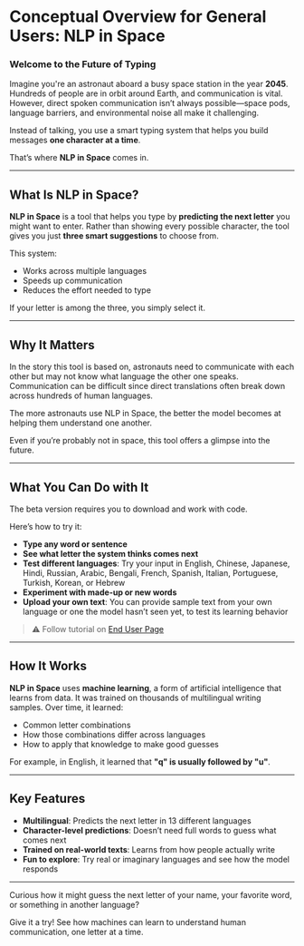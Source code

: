 # Conceptual Overview for General Users: NLP in Space

### Welcome to the Future of Typing

Imagine you're an astronaut aboard a busy space station in the year **2045**. Hundreds of people are in orbit around Earth, and communication is vital. However, direct spoken communication isn’t always possible—space pods, language barriers, and environmental noise all make it challenging.

Instead of talking, you use a smart typing system that helps you build messages **one character at a time**.

That’s where **NLP in Space** comes in.

---

## What Is NLP in Space?

**NLP in Space** is a tool that helps you type by **predicting the next letter** you might want to enter. Rather than showing every possible character, the tool gives you just **three smart suggestions** to choose from.

This system:
- Works across multiple languages
- Speeds up communication
- Reduces the effort needed to type

If your letter is among the three, you simply select it.


---

## Why It Matters

In the story this tool is based on, astronauts need to communicate with each other but may not know what language the other one speaks. Communication can be difficult since direct translations often break down across hundreds of human languages.

The more astronauts use NLP in Space, the better the model becomes at helping them understand one another.

Even if you’re probably not in space, this tool offers a glimpse into the future.

---

## What You Can Do with It

The beta version requires you to download and work with code.

Here’s how to try it:

- **Type any word or sentence**
- **See what letter the system thinks comes next**
- **Test different languages**: Try your input in English, Chinese, Japanese, Hindi, Russian, Arabic, Bengali, French, Spanish, Italian, Portuguese, Turkish, Korean, or Hebrew
- **Experiment with made-up or new words**
- **Upload your own text**: You can provide sample text from your own language or one the model hasn’t seen yet, to test its learning behavior

> ⚠️ Follow tutorial on [End User Page](docfour.md)

---

## How It Works

**NLP in Space** uses **machine learning**, a form of artificial intelligence that learns from data. It was trained on thousands of multilingual writing samples. Over time, it learned:
- Common letter combinations
- How those combinations differ across languages
- How to apply that knowledge to make good guesses

For example, in English, it learned that **"q" is usually followed by "u"**.

---

## Key Features

- **Multilingual**: Predicts the next letter in 13 different languages
- **Character-level predictions**: Doesn’t need full words to guess what comes next
- **Trained on real-world texts**: Learns from how people actually write
- **Fun to explore**: Try real or imaginary languages and see how the model responds

---

Curious how it might guess the next letter of your name, your favorite word, or something in another language?

Give it a try! See how machines can learn to understand human communication, one letter at a time.
